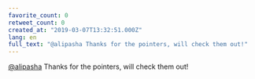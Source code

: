 ```yaml
---
favorite_count: 0
retweet_count: 0
created_at: "2019-03-07T13:32:51.000Z"
lang: en
full_text: "@alipasha Thanks for the pointers, will check them out!"
---
```


[@alipasha](https://twitter.com/alipasha) Thanks for the pointers, will check
them out!
